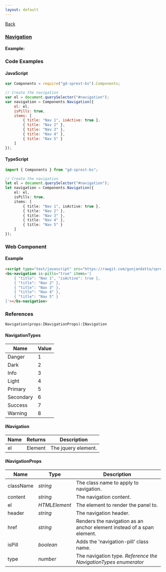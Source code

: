 ```yaml
---
layout: default
---
```

<div class="page-info" markdown="1">

[Back](/bs)

</div>

### [Navigation](https://getbootstrap.com/docs/4.1/components/navs)

#### Example:

<div id="navigation"></div>

### Code Examples

#### JavaScript
```js
var Components = require("gd-sprest-bs").Components;

// Create the navigation
var el = document.querySelector("#navigation");
var navigation = Components.Navigation({
    el: el,
    isPills: true,
    items: [
        { title: "Nav 1", isActive: true },
        { title: "Nav 2" },
        { title: "Nav 3" },
        { title: "Nav 4" },
        { title: "Nav 5" }
    ]
});
```
#### TypeScript
```ts
import { Components } from "gd-sprest-bs";

// Create the navigation
let el = document.querySelector("#navigation");
let navigation = Components.Navigation({
    el: el,
    isPills: true,
    items: [
        { title: "Nav 1", isActive: true },
        { title: "Nav 2" },
        { title: "Nav 3" },
        { title: "Nav 4" },
        { title: "Nav 5" }
    ]
});
```

### Web Component

#### Example

```html
<script type="text/javascript" src="https://rawgit.com/gunjandatta/sprest-bs/master/wc/dist/gd-sprest-bs.js"></script>
<bs-navigation is-pills="true" items='[
    { "title": "Nav 1", "isActive": true },
    { "title": "Nav 2" },
    { "title": "Nav 3" },
    { "title": "Nav 4" },
    { "title": "Nav 5" }
]'></bs-navigation>
```

<bs-navigation is-pills="true" items='[
    { "title": "Nav 1", "isActive": true },
    { "title": "Nav 2" },
    { "title": "Nav 3" },
    { "title": "Nav 4" },
    { "title": "Nav 5" }
]'></bs-navigation>

### References

```
Navigation(props:INavigationProps):INavigation
```

#### NavigationTypes

| Name | Value |
| --- | --- |
| Danger | 1 |
| Dark | 2 |
| Info | 3 |
| Light | 4 |
| Primary | 5 |
| Secondary | 6 |
| Success | 7 |
| Warning | 8 |

#### INavigation

| Name | Returns | Description |
| --- | --- | --- |
| el | Element | The jquery element. |

#### INavigationProps

| Name | Type | Description |
| --- | --- | --- |
| className | _string_ | The class name to apply to navigation. |
| content | _string_ | The navigation content. |
| el | _HTMLElement_ | The element to render the panel to. |
| header | _string_ | The navigation header. |
| href | _string_ | Renders the navigation as an anchor element instead of a span element. |
| isPill | _boolean_ | Adds the 'navigation-pill' class name. |
| type | _number_ | The navigation type. _Reference the NavigationTypes enumerator_ |

<script src="https://rawgit.com/gunjandatta/sprest-bs/master/wc/dist/gd-sprest-bs.js"></script>
<script type="text/javascript">
    // Wait for the window to be loaded
    window.addEventListener("load", function() {
        // See if a navigation exists
        var navigation = document.querySelector("#navigation");
        if(navigation) {
            // Render the navigation
            $REST.Components.Navigation({
                el: navigation,
                isPills: true,
                items: [
                    { title: "Nav 1", isActive: true },
                    { title: "Nav 2" },
                    { title: "Nav 3" },
                    { title: "Nav 4" },
                    { title: "Nav 5" }
                ]
            });
        }
    });
</script>